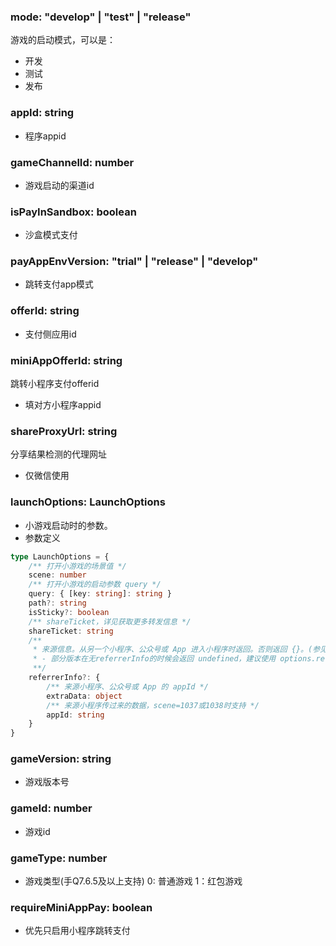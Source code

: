 ### **mode: "develop" | "test" | "release"**
游戏的启动模式，可以是：
- 开发
- 测试
- 发布


### **appId: string**
- 程序appid


### **gameChannelId: number**
- 游戏启动的渠道id


### **isPayInSandbox: boolean**
- 沙盒模式支付


### **payAppEnvVersion: "trial" | "release" | "develop"**
- 跳转支付app模式


### **offerId: string**
- 支付侧应用id


### **miniAppOfferId: string**
跳转小程序支付offerid
- 填对方小程序appid


### **shareProxyUrl: string**
分享结果检测的代理网址
* 仅微信使用


### **launchOptions: LaunchOptions**
- 小游戏启动时的参数。
- 参数定义

```typescript
type LaunchOptions = {
	/** 打开小游戏的场景值 */
	scene: number
	/** 打开小游戏的启动参数 query */
	query: { [key: string]: string }
	path?: string
	isSticky?: boolean
	/** shareTicket，详见获取更多转发信息 */
	shareTicket: string
	/**
	 * 来源信息。从另一个小程序、公众号或 App 进入小程序时返回。否则返回 {}。(参见后文注意) *
	 * - 部分版本在无referrerInfo的时候会返回 undefined，建议使用 options.referrerInfo && options.referrerInfo.appId 进行判断。
	 **/
	referrerInfo?: {
		/** 来源小程序、公众号或 App 的 appId */
		extraData: object
		/** 来源小程序传过来的数据，scene=1037或1038时支持 */
		appId: string
	}
}

```


### **gameVersion: string**
- 游戏版本号


### **gameId: number**
- 游戏id


### **gameType: number**
- 游戏类型(手Q7.6.5及以上支持) 0: 普通游戏 1：红包游戏


### **requireMiniAppPay: boolean**
- 优先只启用小程序跳转支付

